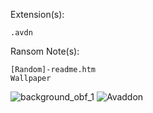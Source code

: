 Extension(s): 
```
.avdn
```
Ransom Note(s): 
```
[Random]-readme.htm
Wallpaper
```
![background_obf_1](https://github.com/user-attachments/assets/d1167e34-2f8e-4614-8e81-dc0c17676962)
![Avaddon](https://github.com/user-attachments/assets/b8241502-83fe-4d31-b054-74d3e49e8f08)
